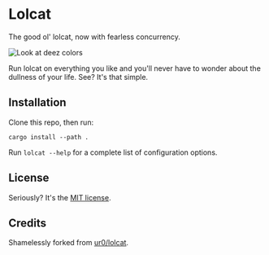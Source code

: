 # Lolcat

The good ol' lolcat, now with fearless concurrency.

![Look at deez colors](http://i.imgur.com/DwZompR.png)

Run lolcat on everything you like and you'll never have to wonder about the dullness of your life. See? It's that simple.

## Installation

Clone this repo, then run:

`cargo install --path .`

Run `lolcat --help` for a complete list of configuration options.

## License

Seriously? It's the [MIT license](LICENSE).

## Credits

Shamelessly forked from [ur0/lolcat](https://github.com/ur0/lolcat).
